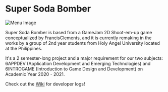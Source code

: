 # Super Soda Bomber
![Menu Image](https://media.discordapp.net/attachments/753124595829178459/767942835965132850/menu-font.png?width=1204&height=677)

Super Soda Bomber is based from a GameJam 2D Shoot-em-up game conceptualized by FrancisClements, and it is currently remaking in the works by a group of 2nd year students from Holy Angel University located at the Philippines.

It's a 2 semester-long project and a major requirement for our two subjects: 6APPDEV (Application Development and Emerging Technologies) and 6INTROGAME (Introduction to Game Design and Development) on Academic Year 2020 - 2021.

Check out the [Wiki](https://github.com/FrancisClements/SuperSodaBomber/wiki) for developer logs!
